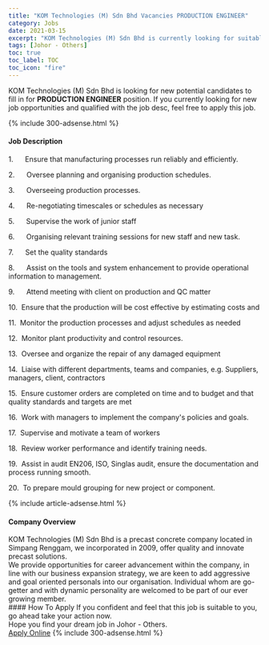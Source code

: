 ```yaml
---
title: "KOM Technologies (M) Sdn Bhd Vacancies PRODUCTION ENGINEER" 
category: Jobs 
date: 2021-03-15 
excerpt: "KOM Technologies (M) Sdn Bhd is currently looking for suitable person to fill in the PRODUCTION ENGINEER which based in Johor - Others" 
tags: [Johor - Others] 
toc: true 
toc_label: TOC 
toc_icon: "fire" 
--- 
```


<p>KOM Technologies (M) Sdn Bhd is looking for new potential candidates to fill in for <b>PRODUCTION ENGINEER</b> position. If you currently looking for new job opportunities and qualified with the job desc, feel free to apply this job.
</p>{% include 300-adsense.html %} 
<div><div><h4>Job Description</h4></div><div><div><span><div><p>1.&#160;&#160;&#160;&#160;&#160;&#160;Ensure that manufacturing processes run reliably and efficiently.</p><p>2.&#160;&#160;&#160;&#160;&#160;&#160;Oversee planning and organising production schedules.</p><p>3.&#160;&#160;&#160;&#160;&#160;&#160;Overseeing production processes.</p><p>4.&#160;&#160;&#160;&#160;&#160;&#160;Re-negotiating timescales or schedules as necessary</p><p>5.&#160;&#160;&#160;&#160;&#160;&#160;Supervise the work of junior staff</p><p>6.&#160;&#160;&#160;&#160;&#160;&#160;Organising relevant training sessions for new staff and new task.</p><p>7.&#160;&#160;&#160;&#160;&#160;&#160;Set the quality standards</p><p>8.&#160;&#160;&#160;&#160;&#160;&#160;Assist on the tools and system enhancement to provide operational information to management.</p><p>9.&#160;&#160;&#160;&#160;&#160;&#160;Attend meeting with client on production and QC matter</p><p>10.&#160;&#160;Ensure that the production will be cost effective by estimating costs and</p><p>11.&#160;&#160;Monitor the production processes and adjust schedules as needed</p><p>12.&#160;&#160;Monitor plant productivity and control resources.</p><p>13.&#160;&#160;Oversee and organize the repair of any damaged equipment</p><p>14.&#160;&#160;Liaise with different departments, teams and companies, e.g. Suppliers, managers, client, contractors</p><p>15.&#160;&#160;Ensure customer orders are completed on time and to budget and that quality standards and targets are met</p><p>16.&#160;&#160;Work with managers to implement the company's policies and goals.</p><p>17.&#160;&#160;Supervise and motivate a team of workers</p><p>18.&#160;&#160;Review worker performance and identify training needs.</p><p>19.&#160;&#160;Assist in audit EN206, ISO, Singlas audit, ensure the documentation and process running smooth.</p><p>20.&#160;&#160;To prepare mould grouping for new project or component.</p></div></span></div></div></div> 
{% include article-adsense.html %} 
<div><div><h4>Company Overview</h4></div><div><div><span><div><div>KOM Technologies (M) Sdn Bhd is a precast concrete company located in Simpang Renggam, we incorporated in 2009, offer quality and innovate precast solutions.</div>
<div>We provide opportunities for career advancement within the company, in line with our business expansion strategy, we are keen to add aggressive and goal oriented personals into our organisation.&#160;Individual whom are go-getter and with dynamic personality are welcomed to be part of our ever growing member.</div></div></span></div></div></div> 
#### How To Apply 
If you confident and feel that this job is suitable to you, go ahead take your action now. <br/> 
Hope you find your dream job in Johor - Others. <br/> 
<a href="https://www.jobstreet.com.my/en/job/production-engineer-4506981?jobId=jobstreet-my-job-4506981&" class="btn btn--info" target="_blank" rel="nofollow noopenner">Apply Online</a> 
{% include 300-adsense.html %} 